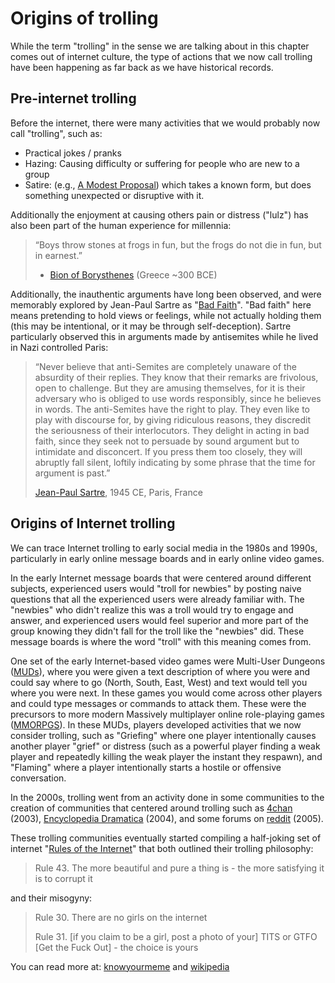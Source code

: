 # Origins of trolling

While the term "trolling" in the sense we are talking about in this chapter comes out of internet culture, the type of actions that we now call trolling have been happening as far back as we have historical records.

## Pre-internet trolling
Before the internet, there were many activities that we would probably now call "trolling", such as:
- Practical jokes / pranks
- Hazing: Causing difficulty or suffering for people who are new to a group
- Satire: (e.g., [A Modest Proposal](https://en.wikipedia.org/wiki/A_Modest_Proposal)) which takes a known form, but does something unexpected or disruptive with it.

Additionally the enjoyment at causing others pain or distress ("lulz") has also been part of the human experience for millennia:
> “Boys throw stones at frogs in fun, but the frogs do not die in fun, but in earnest.”
>
> - [Bion of Borysthenes](https://en.wikiquote.org/wiki/Bion_of_Borysthenes) (Greece ~300 BCE)

Additionally, the inauthentic arguments have long been observed, and were memorably explored by Jean-Paul Sartre as "[Bad Faith](https://en.wikipedia.org/wiki/Bad_faith)". "Bad faith" here means pretending to hold views or feelings, while not actually holding them (this may be intentional, or it may be through self-deception). Sartre particularly observed this in arguments made by antisemites while he lived in Nazi controlled Paris:
>   “Never believe that anti-Semites are completely unaware of the absurdity of their replies. They know that their remarks are frivolous, open to challenge. But they are amusing themselves, for it is their adversary who is obliged to use words responsibly, since he believes in words. The anti-Semites have the right to play. They even like to play with discourse for, by giving ridiculous reasons, they discredit the seriousness of their interlocutors. They delight in acting in bad faith, since they seek not to persuade by sound argument but to intimidate and disconcert. If you press them too closely, they will abruptly fall silent, loftily indicating by some phrase that the time for argument is past.”
>
> [Jean-Paul Sartre](https://en.wikiquote.org/wiki/Jean-Paul_Sartre#Anti-Semite_and_Jew_(1945)), 1945 CE, Paris, France


## Origins of Internet trolling

We can trace Internet trolling to early social media in the 1980s and 1990s, particularly in early online message boards and in early online video games.

In the early Internet message boards that were centered around different subjects, experienced users would "troll for newbies" by posting naive questions that all the experienced users were already familiar with. The "newbies" who didn't realize this was a troll would try to engage and answer, and experienced users would feel superior and more part of the group knowing they didn't fall for the troll like the "newbies" did. These message boards is where the word "troll" with this meaning comes from.

One set of the early Internet-based video games were Multi-User Dungeons ([MUDs](https://en.wikipedia.org/wiki/MUD)), where you were given a text description of where you were and could say where to go (North, South, East, West) and text would tell you where you were next. In these games you would come across other players and could type messages or commands to attack them. These were the precursors to more modern Massively multiplayer online role-playing games ([MMORPGS](https://www.mmorpg.com/)). In these MUDs, players developed activities that we now consider trolling, such as "Griefing" where one player intentionally causes another player "grief" or distress (such as a powerful player finding a weak player and repeatedly killing the weak player the instant they respawn), and "Flaming" where a player intentionally starts a hostile or offensive conversation.

In the 2000s, trolling went from an activity done in some communities to the creation of communities that centered around trolling such as [4chan](https://en.wikipedia.org/wiki/4chan) (2003), [Encyclopedia Dramatica](https://en.wikipedia.org/wiki/Encyclopedia_Dramatica) (2004), and some forums on [reddit](https://en.wikipedia.org/wiki/Reddit) (2005).

These trolling communities eventually started compiling a half-joking set of internet "[Rules of the Internet](https://knowyourmeme.com/memes/rules-of-the-internet)" that both outlined their trolling philosophy:
> Rule 43. The more beautiful and pure a thing is - the more satisfying it is to corrupt it

and their misogyny:
> Rule 30. There are no girls on the internet
>
> Rule 31. [if you claim to be a girl, post a photo of your] TITS or GTFO [Get the Fuck Out] - the choice is yours


You can read more at: [knowyourmeme](https://knowyourmeme.com/memes/cultures/trolling) and [wikipedia](https://en.wikipedia.org/wiki/Internet_troll#Origin_and_etymology)
